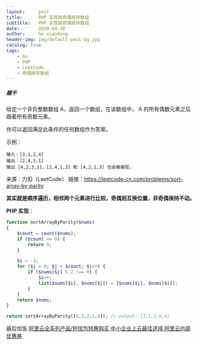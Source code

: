 ```yaml
---
layout:     post
title:      PHP 实现按奇偶排序数组
subtitle:   PHP 实现按奇偶排序数组
date:       2020-04-28
author:     he xiaodong
header-img: img/default-post-bg.jpg
catalog: true
tags:
    - Go
    - PHP
    - LeetCode
    - 奇偶排序数组
---
```


##### 题干
给定一个非负整数数组 A，返回一个数组，在该数组中， A 的所有偶数元素之后跟着所有奇数元素。

你可以返回满足此条件的任何数组作为答案。

示例：
```
输入：[3,1,2,4]
输出：[2,4,3,1]
输出 [4,2,3,1]，[2,4,1,3] 和 [4,2,1,3] 也会被接受。
```

来源：力扣（LeetCode）
链接：https://leetcode-cn.com/problems/sort-array-by-parity


**其实就是顺序遍历，相邻两个元素进行比较，奇偶则互换位置，非奇偶保持不动。**

**PHP 实现**：
```php
function sortArrayByParity($nums)
{
    $count = count($nums);
    if ($count <= 0) {
        return 0;
    }

    $i = -1;
    for ($j = 0; $j < $count; $j++) {
        if ($nums[$j] % 2 !== 0) {
            $i++;
            list($nums[$i], $nums[$j]) = [$nums[$j], $nums[$i]];
        }
    }
    return $nums;
}

return sortArrayByParity([6,3,2,1,4]); // output: [3,1,2,6,4]
```


最后恰饭 [阿里云全系列产品/短信包特惠购买 中小企业上云最佳选择 阿里云内部优惠券](https://www.aliyun.com/minisite/goods?userCode=0amqgcs9)